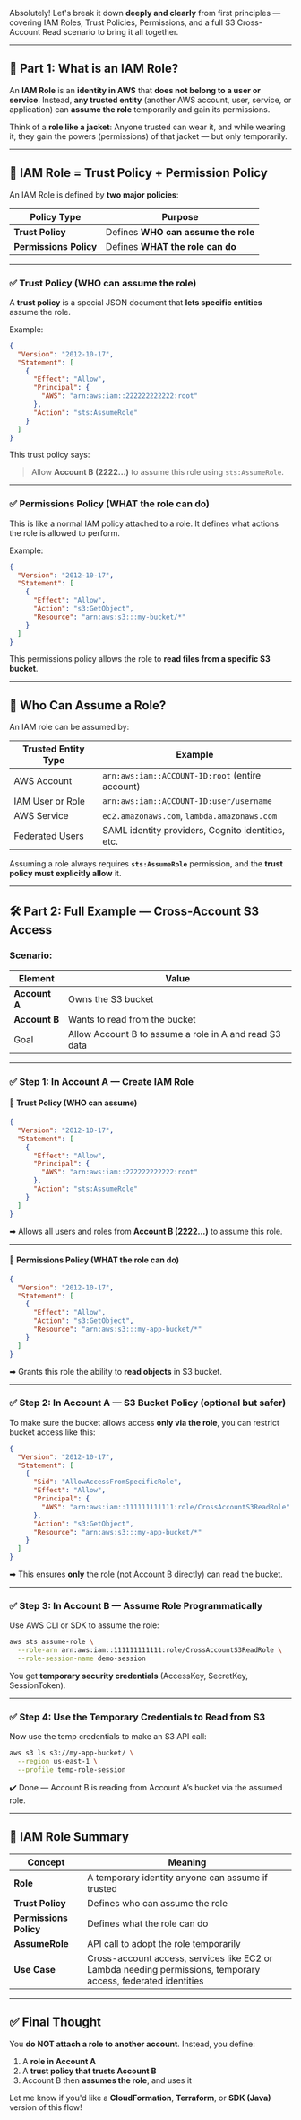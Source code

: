 Absolutely! Let's break it down **deeply and clearly** from first principles — covering IAM Roles, Trust Policies, Permissions, and a full S3 Cross-Account Read scenario to bring it all together.

---

## 🧠 Part 1: What is an IAM Role?

An **IAM Role** is an **identity in AWS** that **does not belong to a user or service**. Instead, **any trusted entity** (another AWS account, user, service, or application) can **assume the role** temporarily and gain its permissions.

Think of a **role like a jacket**: Anyone trusted can wear it, and while wearing it, they gain the powers (permissions) of that jacket — but only temporarily.

---

## 🔐 IAM Role = Trust Policy + Permission Policy

An IAM Role is defined by **two major policies**:

| Policy Type            | Purpose                             |
| ---------------------- | ----------------------------------- |
| **Trust Policy**       | Defines **WHO can assume the role** |
| **Permissions Policy** | Defines **WHAT the role can do**    |

---

### ✅ Trust Policy (WHO can assume the role)

A **trust policy** is a special JSON document that **lets specific entities** assume the role.

Example:

```json
{
  "Version": "2012-10-17",
  "Statement": [
    {
      "Effect": "Allow",
      "Principal": {
        "AWS": "arn:aws:iam::222222222222:root"
      },
      "Action": "sts:AssumeRole"
    }
  ]
}
```

This trust policy says:

> Allow **Account B (2222...)** to assume this role using `sts:AssumeRole`.

---

### ✅ Permissions Policy (WHAT the role can do)

This is like a normal IAM policy attached to a role. It defines what actions the role is allowed to perform.

Example:

```json
{
  "Version": "2012-10-17",
  "Statement": [
    {
      "Effect": "Allow",
      "Action": "s3:GetObject",
      "Resource": "arn:aws:s3:::my-bucket/*"
    }
  ]
}
```

This permissions policy allows the role to **read files from a specific S3 bucket**.

---

## 👥 Who Can Assume a Role?

An IAM role can be assumed by:

| Trusted Entity Type | Example                                           |
| ------------------- | ------------------------------------------------- |
| AWS Account         | `arn:aws:iam::ACCOUNT-ID:root` (entire account)   |
| IAM User or Role    | `arn:aws:iam::ACCOUNT-ID:user/username`           |
| AWS Service         | `ec2.amazonaws.com`, `lambda.amazonaws.com`       |
| Federated Users     | SAML identity providers, Cognito identities, etc. |

Assuming a role always requires **`sts:AssumeRole`** permission, and the **trust policy must explicitly allow** it.

---

## 🛠️ Part 2: Full Example — Cross-Account S3 Access

### Scenario:

| Element       | Value                                                  |
| ------------- | ------------------------------------------------------ |
| **Account A** | Owns the S3 bucket                                     |
| **Account B** | Wants to read from the bucket                          |
| Goal          | Allow Account B to assume a role in A and read S3 data |

---

### ✅ Step 1: In Account A — Create IAM Role

#### 📄 Trust Policy (WHO can assume)

```json
{
  "Version": "2012-10-17",
  "Statement": [
    {
      "Effect": "Allow",
      "Principal": {
        "AWS": "arn:aws:iam::222222222222:root"
      },
      "Action": "sts:AssumeRole"
    }
  ]
}
```

➡ Allows all users and roles from **Account B (2222...)** to assume this role.

---

#### 📄 Permissions Policy (WHAT the role can do)

```json
{
  "Version": "2012-10-17",
  "Statement": [
    {
      "Effect": "Allow",
      "Action": "s3:GetObject",
      "Resource": "arn:aws:s3:::my-app-bucket/*"
    }
  ]
}
```

➡ Grants this role the ability to **read objects** in S3 bucket.

---

### ✅ Step 2: In Account A — S3 Bucket Policy (optional but safer)

To make sure the bucket allows access **only via the role**, you can restrict bucket access like this:

```json
{
  "Version": "2012-10-17",
  "Statement": [
    {
      "Sid": "AllowAccessFromSpecificRole",
      "Effect": "Allow",
      "Principal": {
        "AWS": "arn:aws:iam::111111111111:role/CrossAccountS3ReadRole"
      },
      "Action": "s3:GetObject",
      "Resource": "arn:aws:s3:::my-app-bucket/*"
    }
  ]
}
```

➡ This ensures **only** the role (not Account B directly) can read the bucket.

---

### ✅ Step 3: In Account B — Assume Role Programmatically

Use AWS CLI or SDK to assume the role:

```bash
aws sts assume-role \
  --role-arn arn:aws:iam::111111111111:role/CrossAccountS3ReadRole \
  --role-session-name demo-session
```

You get **temporary security credentials** (AccessKey, SecretKey, SessionToken).

---

### ✅ Step 4: Use the Temporary Credentials to Read from S3

Now use the temp credentials to make an S3 API call:

```bash
aws s3 ls s3://my-app-bucket/ \
  --region us-east-1 \
  --profile temp-role-session
```

✔️ Done — Account B is reading from Account A’s bucket via the assumed role.

---

## 🔁 IAM Role Summary

| Concept                | Meaning                                                                                                       |
| ---------------------- | ------------------------------------------------------------------------------------------------------------- |
| **Role**               | A temporary identity anyone can assume if trusted                                                             |
| **Trust Policy**       | Defines who can assume the role                                                                               |
| **Permissions Policy** | Defines what the role can do                                                                                  |
| **AssumeRole**         | API call to adopt the role temporarily                                                                        |
| **Use Case**           | Cross-account access, services like EC2 or Lambda needing permissions, temporary access, federated identities |

---

## ✅ Final Thought

You **do NOT attach a role to another account**. Instead, you define:

1. A **role in Account A**
2. A **trust policy that trusts Account B**
3. Account B then **assumes the role**, and uses it

Let me know if you'd like a **CloudFormation**, **Terraform**, or **SDK (Java)** version of this flow!
